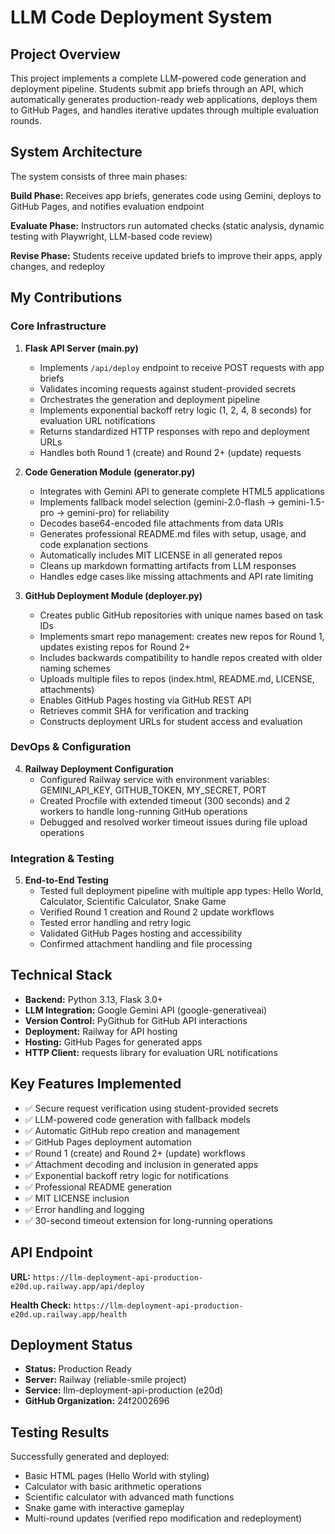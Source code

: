 # LLM Code Deployment System

## Project Overview

This project implements a complete LLM-powered code generation and deployment pipeline. Students submit app briefs through an API, which automatically generates production-ready web applications, deploys them to GitHub Pages, and handles iterative updates through multiple evaluation rounds.

## System Architecture

The system consists of three main phases:

**Build Phase:** Receives app briefs, generates code using Gemini, deploys to GitHub Pages, and notifies evaluation endpoint

**Evaluate Phase:** Instructors run automated checks (static analysis, dynamic testing with Playwright, LLM-based code review)

**Revise Phase:** Students receive updated briefs to improve their apps, apply changes, and redeploy

## My Contributions

### Core Infrastructure

1. **Flask API Server (main.py)**
   - Implements `/api/deploy` endpoint to receive POST requests with app briefs
   - Validates incoming requests against student-provided secrets
   - Orchestrates the generation and deployment pipeline
   - Implements exponential backoff retry logic (1, 2, 4, 8 seconds) for evaluation URL notifications
   - Returns standardized HTTP responses with repo and deployment URLs
   - Handles both Round 1 (create) and Round 2+ (update) requests

2. **Code Generation Module (generator.py)**
   - Integrates with Gemini API to generate complete HTML5 applications
   - Implements fallback model selection (gemini-2.0-flash → gemini-1.5-pro → gemini-pro) for reliability
   - Decodes base64-encoded file attachments from data URIs
   - Generates professional README.md files with setup, usage, and code explanation sections
   - Automatically includes MIT LICENSE in all generated repos
   - Cleans up markdown formatting artifacts from LLM responses
   - Handles edge cases like missing attachments and API rate limiting

3. **GitHub Deployment Module (deployer.py)**
   - Creates public GitHub repositories with unique names based on task IDs
   - Implements smart repo management: creates new repos for Round 1, updates existing repos for Round 2+
   - Includes backwards compatibility to handle repos created with older naming schemes
   - Uploads multiple files to repos (index.html, README.md, LICENSE, attachments)
   - Enables GitHub Pages hosting via GitHub REST API
   - Retrieves commit SHA for verification and tracking
   - Constructs deployment URLs for student access and evaluation

### DevOps & Configuration

4. **Railway Deployment Configuration**
   - Configured Railway service with environment variables: GEMINI_API_KEY, GITHUB_TOKEN, MY_SECRET, PORT
   - Created Procfile with extended timeout (300 seconds) and 2 workers to handle long-running GitHub operations
   - Debugged and resolved worker timeout issues during file upload operations

### Integration & Testing

5. **End-to-End Testing**
   - Tested full deployment pipeline with multiple app types: Hello World, Calculator, Scientific Calculator, Snake Game
   - Verified Round 1 creation and Round 2 update workflows
   - Tested error handling and retry logic
   - Validated GitHub Pages hosting and accessibility
   - Confirmed attachment handling and file processing

## Technical Stack

- **Backend:** Python 3.13, Flask 3.0+
- **LLM Integration:** Google Gemini API (google-generativeai)
- **Version Control:** PyGithub for GitHub API interactions
- **Deployment:** Railway for API hosting
- **Hosting:** GitHub Pages for generated apps
- **HTTP Client:** requests library for evaluation URL notifications

## Key Features Implemented

- ✅ Secure request verification using student-provided secrets
- ✅ LLM-powered code generation with fallback models
- ✅ Automatic GitHub repo creation and management
- ✅ GitHub Pages deployment automation
- ✅ Round 1 (create) and Round 2+ (update) workflows
- ✅ Attachment decoding and inclusion in generated apps
- ✅ Exponential backoff retry logic for notifications
- ✅ Professional README generation
- ✅ MIT LICENSE inclusion
- ✅ Error handling and logging
- ✅ 30-second timeout extension for long-running operations

## API Endpoint

**URL:** `https://llm-deployment-api-production-e20d.up.railway.app/api/deploy`

**Health Check:** `https://llm-deployment-api-production-e20d.up.railway.app/health`

## Deployment Status

- **Status:** Production Ready
- **Server:** Railway (reliable-smile project)
- **Service:** llm-deployment-api-production (e20d)
- **GitHub Organization:** 24f2002696

## Testing Results

Successfully generated and deployed:
- Basic HTML pages (Hello World with styling)
- Calculator with basic arithmetic operations
- Scientific calculator with advanced math functions
- Snake game with interactive gameplay
- Multi-round updates (verified repo modification and redeployment)
